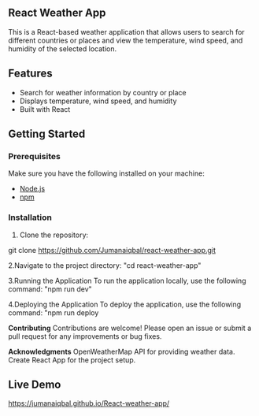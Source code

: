 ## React Weather App

This is a React-based weather application that allows users to search for different countries or places and view the temperature, wind speed, and humidity of the selected location.

## Features

- Search for weather information by country or place
- Displays temperature, wind speed, and humidity
- Built with React

## Getting Started

### Prerequisites

Make sure you have the following installed on your machine:

- [Node.js](https://nodejs.org/en/)
- [npm](https://www.npmjs.com/get-npm)


### Installation

1. Clone the repository:


git clone https://github.com/Jumanaiqbal/react-weather-app.git

2.Navigate to the project directory:
"cd react-weather-app"

3.Running the Application
To run the application locally, use the following command:
"npm run dev"

4.Deploying the Application
To deploy the application, use the following command:
"npm run deploy

**Contributing**
Contributions are welcome! Please open an issue or submit a pull request for any improvements or bug fixes.

**Acknowledgments**
OpenWeatherMap API for providing weather data.
Create React App for the project setup.
## Live Demo
https://jumanaiqbal.github.io/React-weather-app/

